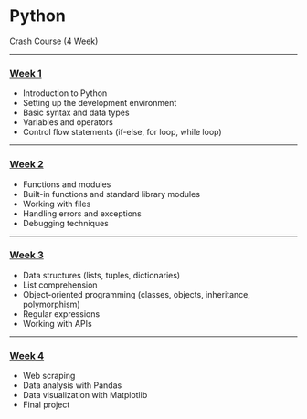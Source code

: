# Python
Crash Course (4 Week)

---

### [Week 1](/week-1.md)
- Introduction to Python
- Setting up the development environment
- Basic syntax and data types
- Variables and operators
- Control flow statements (if-else, for loop, while loop)

---

### [Week 2](/week-2.md)
- Functions and modules
- Built-in functions and standard library modules
- Working with files
- Handling errors and exceptions
- Debugging techniques

---

### [Week 3](/week-3.md)
- Data structures (lists, tuples, dictionaries)
- List comprehension
- Object-oriented programming (classes, objects, inheritance, polymorphism)
- Regular expressions
- Working with APIs

---

### [Week 4](/week-4.md)
- Web scraping
- Data analysis with Pandas
- Data visualization with Matplotlib
- Final project

